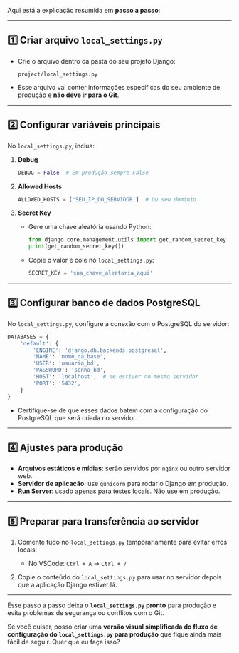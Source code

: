 Aqui está a explicação resumida em **passo a passo**:

---

## **1️⃣ Criar arquivo `local_settings.py`**

* Crie o arquivo dentro da pasta do seu projeto Django:

  ```
  project/local_settings.py
  ```
* Esse arquivo vai conter informações específicas do seu ambiente de produção e **não deve ir para o Git**.

---

## **2️⃣ Configurar variáveis principais**

No `local_settings.py`, inclua:

1. **Debug**

   ```python
   DEBUG = False  # Em produção sempre False
   ```
2. **Allowed Hosts**

   ```python
   ALLOWED_HOSTS = ['SEU_IP_DO_SERVIDOR']  # Ou seu domínio
   ```
3. **Secret Key**

   * Gere uma chave aleatória usando Python:

     ```python
     from django.core.management.utils import get_random_secret_key
     print(get_random_secret_key())
     ```
   * Copie o valor e cole no `local_settings.py`:

     ```python
     SECRET_KEY = 'sua_chave_aleatoria_aqui'
     ```

---

## **3️⃣ Configurar banco de dados PostgreSQL**

No `local_settings.py`, configure a conexão com o PostgreSQL do servidor:

```python
DATABASES = {
    'default': {
        'ENGINE': 'django.db.backends.postgresql',
        'NAME': 'nome_da_base',
        'USER': 'usuario_bd',
        'PASSWORD': 'senha_bd',
        'HOST': 'localhost',  # se estiver no mesmo servidor
        'PORT': '5432',
    }
}
```

* Certifique-se de que esses dados batem com a configuração do PostgreSQL que será criada no servidor.

---

## **4️⃣ Ajustes para produção**

* **Arquivos estáticos e mídias**: serão servidos por `nginx` ou outro servidor web.
* **Servidor de aplicação**: use `gunicorn` para rodar o Django em produção.
* **Run Server**: usado apenas para testes locais. Não use em produção.

---

## **5️⃣ Preparar para transferência ao servidor**

1. Comente tudo no `local_settings.py` temporariamente para evitar erros locais:

   * No VSCode: `Ctrl + A` → `Ctrl + /`
2. Copie o conteúdo do `local_settings.py` para usar no servidor depois que a aplicação Django estiver lá.

---

Esse passo a passo deixa o **`local_settings.py` pronto** para produção e evita problemas de segurança ou conflitos com o Git.

Se você quiser, posso criar uma **versão visual simplificada do fluxo de configuração do `local_settings.py` para produção** que fique ainda mais fácil de seguir. Quer que eu faça isso?
